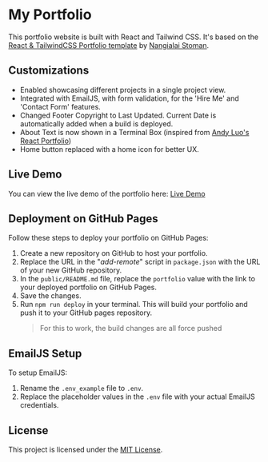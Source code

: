 # My Portfolio

This portfolio website is built with React and Tailwind CSS. It's based on the [React & TailwindCSS Portfolio template][template] by [Nangialai Stoman][stoman].

## Customizations

- Enabled showcasing different projects in a single project view.
- Integrated with EmailJS, with form validation, for the 'Hire Me' and 'Contact Form' features.
- Changed Footer Copyright to Last Updated. Current Date is automatically added when a build is deployed.
- About Text is now shown in a Terminal Box (inspired from [Andy Luo's React Portfolio][andyluo])
- Home button replaced with a home icon for better UX.

## Live Demo

You can view the live demo of the portfolio here: [Live Demo][demo]

## Deployment on GitHub Pages

Follow these steps to deploy your portfolio on GitHub Pages:

1. Create a new repository on GitHub to host your portfolio.
2. Replace the URL in the "_add-remote_" script in `package.json` with the URL of your new GitHub repository.
3. In the `public/README.md` file, replace the `portfolio` value with the link to your deployed portfolio on GitHub Pages.
4. Save the changes.
5. Run `npm run deploy` in your terminal. This will build your portfolio and push it to your GitHub pages repository.
   > For this to work, the build changes are all force pushed

## EmailJS Setup

To setup EmailJS:

1. Rename the `.env_example` file to `.env`.
2. Replace the placeholder values in the `.env` file with your actual EmailJS credentials.

## License

This project is licensed under the [MIT License][license].

[template]: https://github.com/realstoman/react-tailwindcss-portfolio
[stoman]: https://github.com/realstoman
[andyluo]: https://github.com/Andy8647/andy-luo-portfolio
[demo]: https://pawasagrwl.github.io
[license]: https://github.com/pawasagrwl/portfolio-code/blob/master/LICENSE
